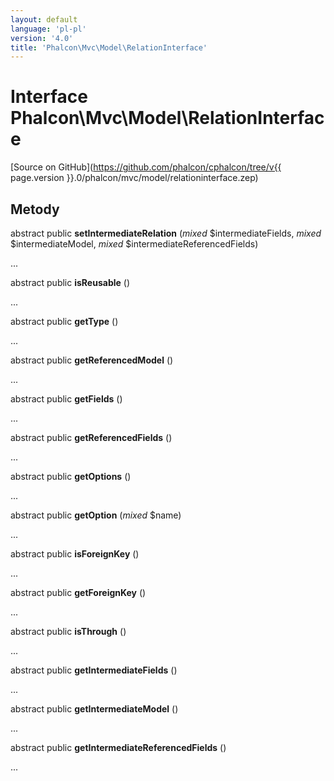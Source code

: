 ```yaml
---
layout: default
language: 'pl-pl'
version: '4.0'
title: 'Phalcon\Mvc\Model\RelationInterface'
---
```


# Interface **Phalcon\Mvc\Model\RelationInterface**

[Source on GitHub](https://github.com/phalcon/cphalcon/tree/v{{ page.version }}.0/phalcon/mvc/model/relationinterface.zep)

## Metody

abstract public **setIntermediateRelation** (*mixed* $intermediateFields, *mixed* $intermediateModel, *mixed* $intermediateReferencedFields)

...

abstract public **isReusable** ()

...

abstract public **getType** ()

...

abstract public **getReferencedModel** ()

...

abstract public **getFields** ()

...

abstract public **getReferencedFields** ()

...

abstract public **getOptions** ()

...

abstract public **getOption** (*mixed* $name)

...

abstract public **isForeignKey** ()

...

abstract public **getForeignKey** ()

...

abstract public **isThrough** ()

...

abstract public **getIntermediateFields** ()

...

abstract public **getIntermediateModel** ()

...

abstract public **getIntermediateReferencedFields** ()

...
